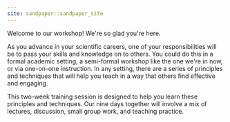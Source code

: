 ```yaml
---
site: sandpaper::sandpaper_site
---
```


Welcome to our workshop! We're so glad you're here.

As you advance in your scientific careers, one of your responsibilities
will be to pass your skills and knowledge on to others. You could do
this in a formal academic setting, a semi-formal workshop like the one
we're in now, or via one-on-one instruction. In any setting, there are a
series of principles and techniques that will help you teach in a way
that others find effective and engaging.

This two-week training session is designed to help you learn these
principles and techniques. Our nine days together will involve a mix of
lectures, discussion, small group work, and teaching practice.


